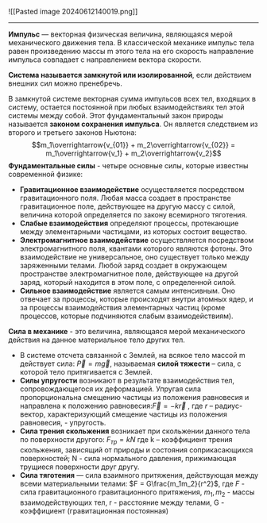  ![[Pasted image 20240612140019.png]]

---

**Импульс** — векторная физическая величина, являющаяся мерой механического
движения тела. В классической механике импульс тела равен произведению массы m
этого тела на его скорость направление импульса совпадает с направлением вектора
скорости.

**Система называется замкнутой или изолированной**, если действием внешних сил
можно пренебречь.

В замкнутой системе векторная сумма импульсов всех тел, входящих в систему,
остается постоянной при любых взаимодействиях тел этой системы между собой. Этот
фундаментальный закон природы называется **законом сохранения импульса**. Он
является следствием из второго и третьего законов Ньютона: $$m_1\overrightarrow{v_{01}} + m_2\overrightarrow{v_{02}} = m_1\overrightarrow{v_1} + m_2\overrightarrow{v_2}$$
**Фундаментальные силы** - четыре основные силы, которые известны современной физике:
- **Гравитационное взаимодействие** осуществляется посредством гравитационного поля. Любая масса создает в пространстве гравитационное поле, действующее на другую массу с силой, величина которой определяется по закону всемирного тяготения. 
- **Слабые взаимодействия** определяют процессы, протекающие между элементарными частицами, из которых состоит вещество. 
- **Электромагнитное взаимодействие** осуществляется посредством электромагнитного поля, квантами которого являются фотоны. Это  взаимодействие не универсальное, оно существует только между заряженными телами. Любой заряд создает в окружающем пространстве электромагнитное поле, действующее на другой заряд, который находится в этом поле, с определенной силой.
- **Сильное взаимодействие** является самым интенсивным. Оно отвечает за процессы, которые происходят внутри атомных ядер, и за процессы взаимодействия элементарных частиц (кроме процессов, которые подчиняются слабым взаимодействиям).

**Сила в механике** - это величина, являющаяся мерой механического действия на данное материальное тело других тел.
 - В системе отсчета связанной с Землей, на всякое тело массой m действует сила: $\overrightarrow{P} = m\overrightarrow{g}$, называемая **силой тяжести** – сила, с которой тело притягивается с Землей.
 - **Силы упругости** возникают в результате взаимодействия тел, сопровождающегося их деформацией. Упругая сила пропорциональна смещению частицы из положения равновесия и направлена к положению равновесия:$\overrightarrow{F} = -k\overrightarrow{r}$ , где $r$ – радиус-вектор, характеризующий смещение частицы из положения равновесия, - упругость.
 - **Сила трения скольжения** возникает при скольжении данного тела по поверхности другого: $F_{тр} = kN$ где k – коэффициент трения скольжения, зависящий от природы и состояния соприкасающихся поверхностей; N - сила нормального давления, прижимающая трущиеся поверхности друг другу.
- **Сила тяготения** — сила взаимного притяжения, действующая между всеми материальными телами: $F = G\frac{m_1m_2}{r^2}$, где $F$ - сила гравитационного гравитационного притяжения, $m_1, m_2$ - массы взаимодействующих тел, r - расстояние между телами, G - коэффициент (гравитационная постоянная)
